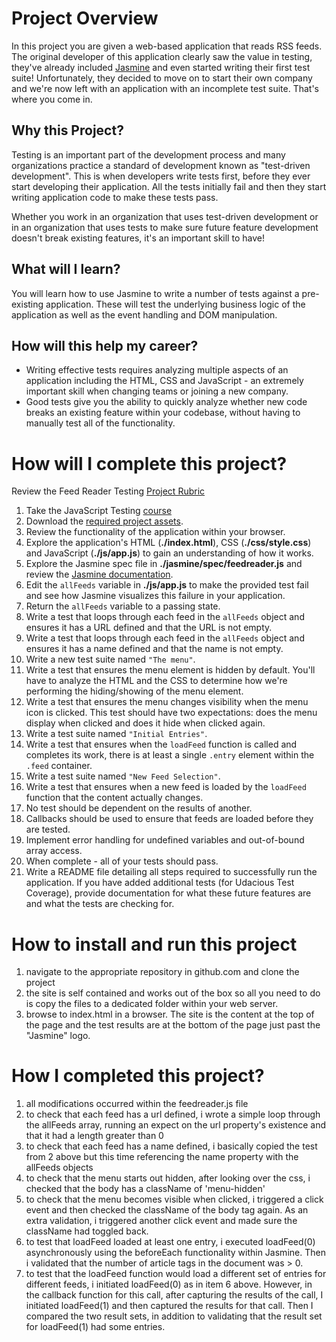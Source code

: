 # Project Overview

In this project you are given a web-based application that reads RSS feeds. The original developer of this application clearly saw the value in testing, they've already included [Jasmine](http://jasmine.github.io/) and even started writing their first test suite! Unfortunately, they decided to move on to start their own company and we're now left with an application with an incomplete test suite. That's where you come in.


## Why this Project?

Testing is an important part of the development process and many organizations practice a standard of development known as "test-driven development". This is when developers write tests first, before they ever start developing their application. All the tests initially fail and then they start writing application code to make these tests pass.

Whether you work in an organization that uses test-driven development or in an organization that uses tests to make sure future feature development doesn't break existing features, it's an important skill to have!


## What will I learn?

You will learn how to use Jasmine to write a number of tests against a pre-existing application. These will test the underlying business logic of the application as well as the event handling and DOM manipulation.


## How will this help my career?

* Writing effective tests requires analyzing multiple aspects of an application including the HTML, CSS and JavaScript - an extremely important skill when changing teams or joining a new company.
* Good tests give you the ability to quickly analyze whether new code breaks an existing feature within your codebase, without having to manually test all of the functionality.


# How will I complete this project?

Review the Feed Reader Testing [Project Rubric](https://review.udacity.com/#!/projects/3442558598/rubric)

1. Take the JavaScript Testing [course](https://www.udacity.com/course/ud549)
2. Download the [required project assets](http://github.com/udacity/frontend-nanodegree-feedreader).
3. Review the functionality of the application within your browser.
4. Explore the application's HTML (**./index.html**), CSS (**./css/style.css**) and JavaScript (**./js/app.js**) to gain an understanding of how it works.
5. Explore the Jasmine spec file in **./jasmine/spec/feedreader.js** and review the [Jasmine documentation](http://jasmine.github.io).
6. Edit the `allFeeds` variable in **./js/app.js** to make the provided test fail and see how Jasmine visualizes this failure in your application.
7. Return the `allFeeds` variable to a passing state.
8. Write a test that loops through each feed in the `allFeeds` object and ensures it has a URL defined and that the URL is not empty.
9. Write a test that loops through each feed in the `allFeeds` object and ensures it has a name defined and that the name is not empty.
10. Write a new test suite named `"The menu"`.
11. Write a test that ensures the menu element is hidden by default. You'll have to analyze the HTML and the CSS to determine how we're performing the hiding/showing of the menu element.
12. Write a test that ensures the menu changes visibility when the menu icon is clicked. This test should have two expectations: does the menu display when clicked and does it hide when clicked again.
13. Write a test suite named `"Initial Entries"`.
14. Write a test that ensures when the `loadFeed` function is called and completes its work, there is at least a single `.entry` element within the `.feed` container.
15. Write a test suite named `"New Feed Selection"`.
16. Write a test that ensures when a new feed is loaded by the `loadFeed` function that the content actually changes.
17. No test should be dependent on the results of another.
18. Callbacks should be used to ensure that feeds are loaded before they are tested.
19. Implement error handling for undefined variables and out-of-bound array access.
20. When complete - all of your tests should pass. 
21. Write a README file detailing all steps required to successfully run the application. If you have added additional tests (for Udacious Test Coverage),  provide documentation for what these future features are and what the tests are checking for.

# How to install and run this project

1. navigate to the appropriate repository in github.com and clone the project
2. the site is self contained and works out of the box so all you need to do is copy the files to a dedicated folder within your web server.
3. browse to index.html in a browser.  The site is the content at the top of the page and the test results are at the bottom of the page just past the "Jasmine" logo.

# How I completed this project?

1. all modifications occurred within the feedreader.js file
2. to check that each feed has a url defined, i wrote a simple loop through the allFeeds array, running an expect on the url property's existence and that it had a length greater than 0
3. to check that each feed has a name defined, i basically copied the test from 2 above but this time referencing the name property with the allFeeds objects
4. to check that the menu starts out hidden, after looking over the css, i checked that the body has a className of 'menu-hidden'
5. to check that the menu becomes visible when clicked, i triggered a click event and then checked the className of the body tag again. As an extra validation, i triggered another click event and made sure the className had toggled back.
6. to test that loadFeed loaded at least one entry, i executed loadFeed(0) asynchronously using the beforeEach functionality within Jasmine.  Then i validated that the number of article tags in the document was > 0.
7. to test that the loadFeed function would load a different set of entries for different feeds, i initiated loadFeed(0) as in item 6 above.  However, in the callback function for this call, after capturing the results of the call, I initiated loadFeed(1) and then captured the results for that call.  Then I compared the two result sets, in addition to validating that the result set for loadFeed(1) had some entries.
